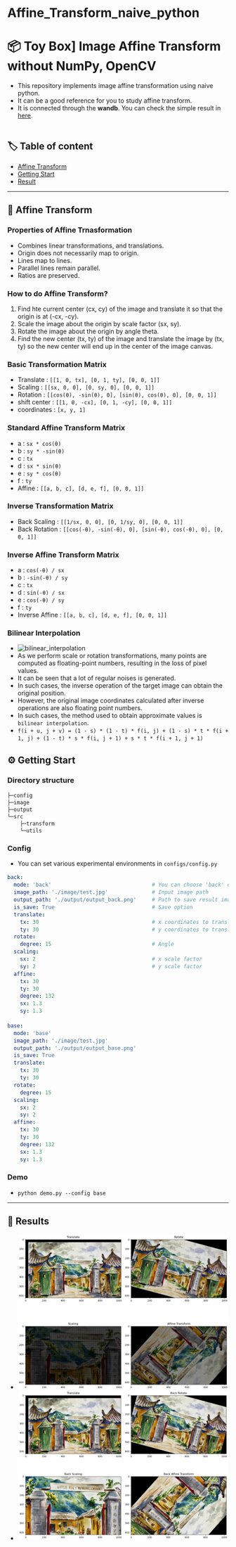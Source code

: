 # Affine_Transform_naive_python
📦 Toy Box] Image Affine Transform without NumPy, OpenCV
==== 
- This repository implements image affine transformation using naive python.
- It can be a good reference for you to study affine transform.
- It is connected through the **wandb**. You can check the simple result in [here](https://wandb.ai/vim_hjk/fruit360-image-classification?workspace=user-vim_hjk).
<br></br>
## 🏷 Table of content
- [Affine Transform](#AffineTransform)<br>
- [Getting Start](#GettingStart)<br>
- [Result](#Result)<br>
---
## 🦾 Affine Transform <a name = 'AffineTransform'></a>
### Properties of Affine Trnasformation
- Combines linear transformations, and translations.
- Origin does not necessarily map to origin.
- Lines map to lines.
- Parallel lines remain parallel.
- Ratios are preserved.

### How to do Affine Transform?
1. Find hte current center (cx, cy) of the image and translate it so that the origin is at (-cx, -cy).
2. Scale the image about the origin by scale factor (sx, sy).
3. Rotate the image about the origin by angle theta.
4. Find the new center (tx, ty) of the image and translate the image by (tx, ty) so the new center will end up in the center of the image canvas. 

### Basic Transformation Matrix
- Translate : `[[1, 0, tx], [0, 1, ty], [0, 0, 1]]`
- Scaling : `[[sx, 0, 0], [0, sy, 0], [0, 0, 1]]`
- Rotation : `[[cos(θ), -sin(θ), 0], [sin(θ), cos(θ), 0], [0, 0, 1]]`
- shift center : `[[1, 0, -cx], [0, 1, -cy], [0, 0, 1]]`
- coordinates : `[x, y, 1]`

### Standard Affine Transform Matrix
- a : `sx * cos(θ)`
- b : `sy * -sin(θ)`
- c : `tx`
- d : `sx * sin(θ)`
- e : `sy * cos(θ)`
- f : `ty`
- Affine : `[[a, b, c], [d, e, f], [0, 0, 1]]`

### Inverse Transformation Matrix
- Back Scaling : `[[1/sx, 0, 0], [0, 1/sy, 0], [0, 0, 1]]`
- Back Rotation : `[[cos(-θ), -sin(-θ), 0], [sin(-θ), cos(-θ), 0], [0, 0, 1]]`

### Inverse Affine Transform Matrix
- a : `cos(-θ) / sx`
- b : `-sin(-θ) / sy`
- c : `tx`
- d : `sin(-θ) / sx`
- e : `cos(-θ) / sy`
- f : `ty`
- Inverse Affine : `[[a, b, c], [d, e, f], [0, 0, 1]]`

### Bilinear Interpolation
- ![bilinear_interpolation](./image/effect_of_bilinear_interpolation.png)
- As we perform scale or rotation transformations, many points are computed as floating-point numbers, 
  resulting in the loss of pixel values.
- It can be seen that a lot of regular noises is generated.
- In such cases, the inverse operation of the target image can obtain the original position. 
- However, the original image coordinates calculated after inverse operations are also floating point numbers.
- In such cases, the method used to obtain approximate values is `bilinear interpolation`.
- `f(i + u, j + v) = (1 - s) * (1 - t) * f(i, j) + (1 - s) * t * f(i + 1, j) + (1 - t) * s * f(i, j + 1) + s * t * f(i + 1, j + 1)`

## ⚙ Getting Start <a name = 'GettingStart'></a>
### Directory structure
```
├─config
├─image
├─output
└─src
    ├─transform 
    └─utils       
```
### Config
- You can set various experimental environments in `configs/config.py`
``` yaml
back:
  mode: 'back'                                # You can choose 'back' or 'base'. When 'back' mode is selected, scaling becomes bilinear interpolation.
  image_path: './image/test.jpg'              # Input image path
  output_path: './output/output_back.png'     # Path to save result image
  is_save: True                               # Save option
  translate:                                  
    tx: 30                                    # x coordinates to translate
    ty: 30                                    # y coordinates to translate
  rotate:
    degree: 15                                # Angle
  scaling:                                      
    sx: 2                                     # x scale factor
    sy: 2                                     # y scale factor
  affine:
    tx: 30
    ty: 30
    degree: 132
    sx: 1.3
    sy: 1.3

base:
  mode: 'base'
  image_path: './image/test.jpg'
  output_path: './output/output_base.png'
  is_save: True  
  translate:
    tx: 30
    ty: 30
  rotate:
    degree: 15
  scaling:
    sx: 2
    sy: 2
  affine:
    tx: 30
    ty: 30
    degree: 132
    sx: 1.3
    sy: 1.3
```
### Demo
- `python demo.py --config base`
---
## 👀 Results <a name = 'Result'></a>
- ![base_result](./image/base_result.png)
- ![back_result](./image/back_result.png)
